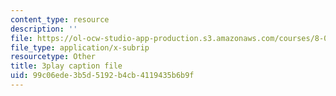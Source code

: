 ```yaml
---
content_type: resource
description: ''
file: https://ol-ocw-studio-app-production.s3.amazonaws.com/courses/8-01sc-classical-mechanics-fall-2016/99c06ede3b5d5192b4cb4119435b6b9f_7Kq8BINVDiw.vtt
file_type: application/x-subrip
resourcetype: Other
title: 3play caption file
uid: 99c06ede-3b5d-5192-b4cb-4119435b6b9f
---
```

